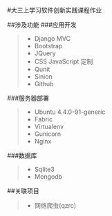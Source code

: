 #大三上学习软件创新实践课程作业

##涉及功能
###应用开发
> - Django MVC
> - Bootstrap
> - JQuery
> - CSS    JavaScript  定制 
> - Qunit
> - Sinion
> - Github

###服务器部署
> - Ubuntu 4.4.0-91-generic
> - Fabric
> - Virtualenv
> - Gunicorn
> - Nginx

###数据库
> - Sqlite3
> - Mongodb

##关联项目
>- 网络爬虫(qzrc)